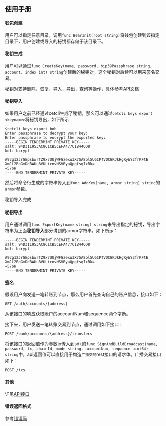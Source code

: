 ## 使用手册

#### 钱包创建

用户可以指定任意目录，调用`func BearInit(root string)`将钱包创建到该指定目录下，用户创建或导入的秘钥都存储于该目录下。

#### 秘钥生成

用户可以通过`func CreateKey(name, password, bip39Passphrase string, account, index int) string`创建新的秘钥对，这个秘钥对后续可以用来签名交易。

秘钥对支持删除，恢复，导入，导出，查询等操作，具体参考[API文档](https://github.com/coinexchain/polarbear/blob/master/doc/api.md)

#### 秘钥导入

如果用户之前已经通过cetcli生成了秘钥，那么可以通过`cetcli keys export <keyname>`将秘钥导出，如下所示

```
$cetcli keys export bob
Enter passphrase to decrypt your key:
Enter passphrase to encrypt the exported key:
-----BEGIN TENDERMINT PRIVATE KEY-----
salt: 94D311953AC8C1CB5CEFA477C1B446D8
kdf: bcrypt

A93g12JrGEpsbwrTZ9x7UUjWFGzexu3X7SA8bl5U6IPTVDCBKJkHgRyWS2frKFtE
XmJL2BoGvDdBWUu8VULicnvNSVRyaQpgfsqIxRk=
=57oH
-----END TENDERMINT PRIVATE KEY-----
```

然后将命令行生成的字符串传入到`func AddKey(name, armor string) string`的`armor`参数。

秘钥导入完成

#### 秘钥导出

用户通过调用`func ExportKey(name string) string`来导出指定的秘钥，导出字符串为上面**秘钥导入**部分讲到的armor字符串，如下所示：

```
-----BEGIN TENDERMINT PRIVATE KEY-----
salt: 94D311953AC8C1CB5CEFA477C1B446D8
kdf: bcrypt

A93g12JrGEpsbwrTZ9x7UUjWFGzexu3X7SA8bl5U6IPTVDCBKJkHgRyWS2frKFtE
XmJL2BoGvDdBWUu8VULicnvNSVRyaQpgfsqIxRk=
=57oH
-----END TENDERMINT PRIVATE KEY-----
```

#### 签名

假设用户向发送一笔转账到节点，那么用户首先查询自己的账户信息，接口如下：

```
GET /auth/accounts/{address}
```

从该接口的响应获取账户的accountNum和sequence两个字断。

接下来，用户发送一笔转账交易到节点，通过调用如下接口：

```
POST /bank/accounts/{address}/transfers
```

将该接口的返回值作为参数tx传入到sdk的`func SignAndBuildBroadcast(name, password, tx, chainId, mode string, accountNum, sequence uint64) string`中，api返回值可以直接用于构造`广播交易`rest接口的请求体。广播交易接口如下：

```
POST /txs
```

#### 其他

详见[API接口](https://github.com/coinexchain/polarbear/blob/master/doc/api.md)

#### 错误返回格式

参考[错误码](https://github.com/coinexchain/polarbear/blob/master/doc/errorcode.md)

